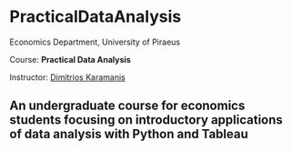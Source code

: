 # PracticalDataAnalysis

Economics Department, University of Piraeus

Course: **Practical Data Analysis**

Instructor: [Dimitrios Karamanis](https://www.linkedin.com/in/dimitrios-karamanis/)

An undergraduate course for economics students focusing on introductory applications of data analysis with Python and Tableau
------------------------------------------------------------------------------------------------------------------------
